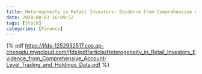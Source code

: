 ```yaml
---
title: Heterogeneity in Retail Investors: Evidence from Comprehensive Account-Level Trading and Holdings Data
date: 2020-08-03 16:09:52
tags: [Stock]
categories: [Finance]
---
```

{% pdf https://jfds-1252952517.cos.ap-chengdu.myqcloud.com/jfds/pdf/article/Heterogeneity_in_Retail_Investors_Evidence_from_Comprehensive_Account-Level_Trading_and_Holdings_Data.pdf %}
